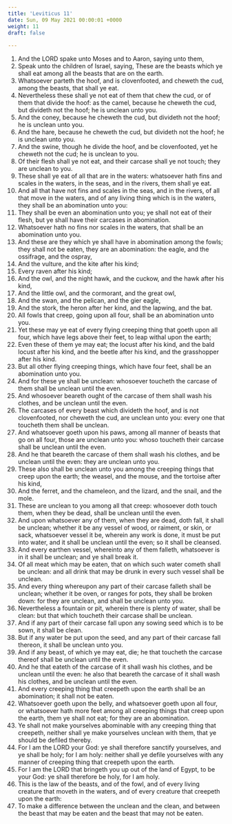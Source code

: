 ```yaml
---
title: 'Leviticus 11'
date: Sun, 09 May 2021 00:00:01 +0000
weight: 11
draft: false
  
---
```


1. And the LORD spake unto Moses and to Aaron, saying unto them,
2. Speak unto the children of Israel, saying, These are the beasts which ye shall eat among all the beasts that are on the earth.
3. Whatsoever parteth the hoof, and is clovenfooted, and cheweth the cud, among the beasts, that shall ye eat.
4. Nevertheless these shall ye not eat of them that chew the cud, or of them that divide the hoof: as the camel, because he cheweth the cud, but divideth not the hoof; he is unclean unto you.
5. And the coney, because he cheweth the cud, but divideth not the hoof; he is unclean unto you.
6. And the hare, because he cheweth the cud, but divideth not the hoof; he is unclean unto you.
7. And the swine, though he divide the hoof, and be clovenfooted, yet he cheweth not the cud; he is unclean to you.
8. Of their flesh shall ye not eat, and their carcase shall ye not touch; they are unclean to you.
9. These shall ye eat of all that are in the waters: whatsoever hath fins and scales in the waters, in the seas, and in the rivers, them shall ye eat.
10. And all that have not fins and scales in the seas, and in the rivers, of all that move in the waters, and of any living thing which is in the waters, they shall be an abomination unto you:
11. They shall be even an abomination unto you; ye shall not eat of their flesh, but ye shall have their carcases in abomination.
12. Whatsoever hath no fins nor scales in the waters, that shall be an abomination unto you.
13. And these are they which ye shall have in abomination among the fowls; they shall not be eaten, they are an abomination: the eagle, and the ossifrage, and the ospray,
14. And the vulture, and the kite after his kind;
15. Every raven after his kind;
16. And the owl, and the night hawk, and the cuckow, and the hawk after his kind,
17. And the little owl, and the cormorant, and the great owl,
18. And the swan, and the pelican, and the gier eagle,
19. And the stork, the heron after her kind, and the lapwing, and the bat.
20. All fowls that creep, going upon all four, shall be an abomination unto you.
21. Yet these may ye eat of every flying creeping thing that goeth upon all four, which have legs above their feet, to leap withal upon the earth;
22. Even these of them ye may eat; the locust after his kind, and the bald locust after his kind, and the beetle after his kind, and the grasshopper after his kind.
23. But all other flying creeping things, which have four feet, shall be an abomination unto you.
24. And for these ye shall be unclean: whosoever toucheth the carcase of them shall be unclean until the even.
25. And whosoever beareth ought of the carcase of them shall wash his clothes, and be unclean until the even.
26. The carcases of every beast which divideth the hoof, and is not clovenfooted, nor cheweth the cud, are unclean unto you: every one that toucheth them shall be unclean.
27. And whatsoever goeth upon his paws, among all manner of beasts that go on all four, those are unclean unto you: whoso toucheth their carcase shall be unclean until the even.
28. And he that beareth the carcase of them shall wash his clothes, and be unclean until the even: they are unclean unto you.
29. These also shall be unclean unto you among the creeping things that creep upon the earth; the weasel, and the mouse, and the tortoise after his kind,
30. And the ferret, and the chameleon, and the lizard, and the snail, and the mole.
31. These are unclean to you among all that creep: whosoever doth touch them, when they be dead, shall be unclean until the even.
32. And upon whatsoever any of them, when they are dead, doth fall, it shall be unclean; whether it be any vessel of wood, or raiment, or skin, or sack, whatsoever vessel it be, wherein any work is done, it must be put into water, and it shall be unclean until the even; so it shall be cleansed.
33. And every earthen vessel, whereinto any of them falleth, whatsoever is in it shall be unclean; and ye shall break it.
34. Of all meat which may be eaten, that on which such water cometh shall be unclean: and all drink that may be drunk in every such vessel shall be unclean.
35. And every thing whereupon any part of their carcase falleth shall be unclean; whether it be oven, or ranges for pots, they shall be broken down: for they are unclean, and shall be unclean unto you.
36. Nevertheless a fountain or pit, wherein there is plenty of water, shall be clean: but that which toucheth their carcase shall be unclean.
37. And if any part of their carcase fall upon any sowing seed which is to be sown, it shall be clean.
38. But if any water be put upon the seed, and any part of their carcase fall thereon, it shall be unclean unto you.
39. And if any beast, of which ye may eat, die; he that toucheth the carcase thereof shall be unclean until the even.
40. And he that eateth of the carcase of it shall wash his clothes, and be unclean until the even: he also that beareth the carcase of it shall wash his clothes, and be unclean until the even.
41. And every creeping thing that creepeth upon the earth shall be an abomination; it shall not be eaten.
42. Whatsoever goeth upon the belly, and whatsoever goeth upon all four, or whatsoever hath more feet among all creeping things that creep upon the earth, them ye shall not eat; for they are an abomination.
43. Ye shall not make yourselves abominable with any creeping thing that creepeth, neither shall ye make yourselves unclean with them, that ye should be defiled thereby.
44. For I am the LORD your God: ye shall therefore sanctify yourselves, and ye shall be holy; for I am holy: neither shall ye defile yourselves with any manner of creeping thing that creepeth upon the earth.
45. For I am the LORD that bringeth you up out of the land of Egypt, to be your God: ye shall therefore be holy, for I am holy.
46. This is the law of the beasts, and of the fowl, and of every living creature that moveth in the waters, and of every creature that creepeth upon the earth:
47. To make a difference between the unclean and the clean, and between the beast that may be eaten and the beast that may not be eaten.
